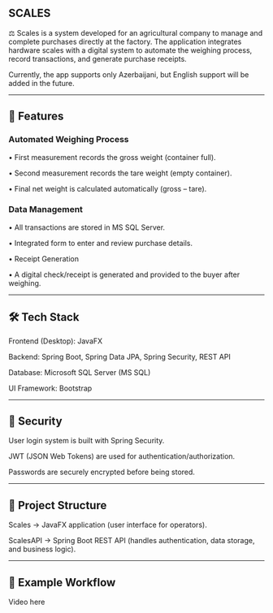 ## SCALES

⚖️ Scales is a system developed for an agricultural company to manage and complete purchases directly at the factory. The application integrates hardware scales with a digital system to automate the weighing process, record transactions, and generate purchase receipts.

Currently, the app supports only Azerbaijani, but English support will be added in the future.

---

## 📌 Features

### Automated Weighing Process

• First measurement records the gross weight (container full).

• Second measurement records the tare weight (empty container).

• Final net weight is calculated automatically (gross – tare).

### Data Management

• All transactions are stored in MS SQL Server.

• Integrated form to enter and review purchase details.

• Receipt Generation

• A digital check/receipt is generated and provided to the buyer after weighing.

---

## 🛠 Tech Stack

Frontend (Desktop): JavaFX

Backend: Spring Boot, Spring Data JPA, Spring Security, REST API

Database: Microsoft SQL Server (MS SQL)

UI Framework: Bootstrap

---

## 🔐 Security

User login system is built with Spring Security.

JWT (JSON Web Tokens) are used for authentication/authorization.

Passwords are securely encrypted before being stored.

---

## 📂 Project Structure

Scales → JavaFX application (user interface for operators).

ScalesAPI → Spring Boot REST API (handles authentication, data storage, and business logic).

---

## 📸 Example Workflow

Video here
